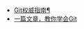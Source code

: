 - [Git权威指南¶](http://www.worldhello.net/gotgit/)
- [一篇文章，教你学会Git](https://www.jianshu.com/p/072587b47515)